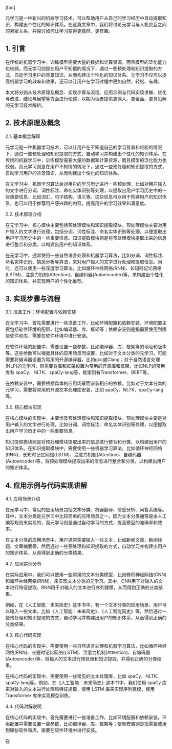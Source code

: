 
[toc]                    
                
                
元学习是一种新兴的机器学习技术，可以帮助用户从自己的学习经历中自动提取知识，构建出个性化的知识体系。在这篇文章中，我们将讨论元学习与人机交互之间的紧密关系，并探讨如何让学习变得更自然、更有趣。

## 1. 引言

在传统的机器学习中，训练模型需要大量的数据和计算资源，而且模型的泛化能力也较弱。而元学习则是在用户不知情的情况下，通过一些预处理和知识提取的方式，自动学习用户的背景知识，从而构建出个性化的知识体系。元学习不仅可以提高机器学习的效率和效果，还可以让用户在学习过程中更加自然、轻松、有趣。

本文将分别从技术原理及概念、实现步骤与流程、应用示例与代码实现讲解、优化与改进、结论与展望等方面进行论述，以期为读者提供更深入、更全面、更具见解的元学习技术解析。

## 2. 技术原理及概念

2.1. 基本概念解释

元学习是一种机器学习技术，可以让用户在不知道自己的学习背景和经验的情况下，通过一些预处理和知识提取的方式，自动学习并构建出个性化的知识体系。在传统的机器学习中，训练模型需要大量的数据和计算资源，而且模型的泛化能力也较弱。而元学习则是在用户不知情的情况下，通过一些预处理和知识提取的方式，自动学习用户的背景知识，从而构建出个性化的知识体系。

在元学习中，机器学习算法会对用户的学习历史进行一些预处理，比如对用户输入的文字进行分词、词性标注、命名实体识别等处理，以提取出用户学习历史中的一些重要信息，比如词汇、句子结构、语义等。这些信息可以用于构建用户的知识体系，也可以用于推荐用户感兴趣的内容，提高用户的学习效果和满意度。

2.2. 技术原理介绍

在元学习中，核心模块主要包括预处理模块和知识提取模块。预处理模块主要对用户输入的文字进行处理，包括分词、词性标注、命名实体识别等处理，以便提取出用户学习历史中的一些重要信息。知识提取模块则是将预处理模块提取出来的信息进行整合和分类，以构建出用户的知识体系。

在元学习中，通常使用一些自然语言处理和机器学习算法，比如分词、词性标注、命名实体识别、情感分析等算法，来对用户输入的文字进行处理和提取信息。同时，还可以使用一些深度学习算法，比如循环神经网络(RNN)、长短时记忆网络(LSTM)、注意力机制(Attention)、自编码器(Autoencoder)等，来构建出个性化的知识体系，并实现用户的个性化推荐。

## 3. 实现步骤与流程

3.1. 准备工作：环境配置与依赖安装

在元学习中，首先需要进行一些准备工作，比如环境配置和依赖安装。环境配置主要包括软件环境的配置，比如编译器、库、框架等；依赖安装则是指需要使用到哪些软件和库，需要在软件环境中进行安装。

在软件环境的配置中，需要设置一些参数，比如编译器、库、框架等的地址和版本等。这些参数可以根据具体的应用场景而设置，比如对于文本分类的元学习，可能需要将编译器设置为常用的开源编译器，比如gcc或Clang；对于自然语言处理(NLP)的元学习，则需要将库和框架设置为常用的开源库和框架，比如NLP的常用库有 spaCy、NLTK、spaCy-lang等，框架则有Transformer、BERT等。

在依赖安装中，需要根据具体的应用场景而安装相应的依赖，比如对于文本分类的元学习，需要将常用的开源文本处理库安装，比如 spaCy、NLTK、spaCy-lang等。

3.2. 核心模块实现

在核心模块的实现中，主要涉及预处理模块和知识提取模块。预处理模块主要是对用户输入的文字进行处理，比如分词、词性标注、命名实体识别等处理，以便提取出用户学习历史中的一些重要信息。

知识提取模块则是将预处理模块提取出来的信息进行整合和分类，以构建出用户的知识体系。在知识提取模块中，需要使用一些机器学习算法，比如循环神经网络(RNN)、长短时记忆网络(LSTM)、注意力机制(Attention)、自编码器(Autoencoder)等，将预处理模块提取出来的信息进行整合和分类，以构建出用户的知识体系。

## 4. 应用示例与代码实现讲解

4.1. 应用场景介绍

在元学习中，常见的应用场景包括文本分类、机器翻译、情感分析、问答系统等。其中，文本分类是元学习中比较简单的应用场景之一，因为文本分类通常是由人工编写规则来实现的，而元学习则是通过自动学习的方式，提高模型的准确率和效率。

在文本分类的应用场景中，用户通常需要输入一些文本，比如新闻文章、新闻标题、文章摘要等，然后通过一些预处理和知识提取的方式，自动学习并构建出用户的知识体系，从而得到正确的分类结果。

4.2. 应用实例分析

在实际应用中，我们可以使用一些常用的文本分类模型，比如卷积神经网络(CNN)和循环神经网络(RNN)，来实现文本分类的元学习。其中，CNN用于对输入的文本进行特征提取，RNN用于对输入的文本进行序列建模，从而得到正确的分类结果。

例如，在《人工智能：未来简史》这本书中，有一个文本分类的应用场景，用户可以输入一些文本，比如《人工智能：未来简史》、《人工智能简史》等，然后通过一些预处理和知识提取的方式，自动学习并构建出用户的知识体系，从而得到正确的分类结果。

4.3. 核心代码实现

在核心代码的实现中，需要使用一些自然语言处理和机器学习算法，比如循环神经网络(RNN)、长短时记忆网络(LSTM)、注意力机制(Attention)、自编码器(Autoencoder)等，将输入的文本进行预处理和知识提取，并得到正确的分类结果。

在核心代码的实现中，需要使用一些常见的文本处理库，比如 spaCy、NLTK、spaCy-lang等。例如，在《人工智能：未来简史》这本书中，我们使用 spaCy 库来对输入的文本进行处理和特征提取，使用 LSTM 库来实现序列建模，使用 Transformer 库来实现模型训练。

4.4. 代码讲解说明

在核心代码的实现中，首先需要进行一些准备工作，比如环境配置和依赖安装。环境配置中需要设置一些参数，比如编译器、库、框架等；依赖安装则是指需要使用到哪些软件和库，需要在软件环境中进行安装。

在

